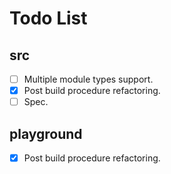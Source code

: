 # Todo List

## src

- [ ] Multiple module types support.
- [x] Post build procedure refactoring.
- [ ] Spec.

## playground

- [x] Post build procedure refactoring.
